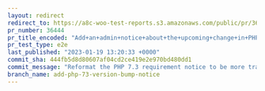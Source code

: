 ```yaml
---
layout: redirect
redirect_to: https://a8c-woo-test-reports.s3.amazonaws.com/public/pr/36444/e2e/index.html
pr_number: 36444
pr_title_encoded: "Add+an+admin+notice+about+the+upcoming+change+in+PHP+requirements+%28PHP+7.3%29"
pr_test_type: e2e
last_published: "2023-01-19 13:20:33 +0000"
commit_sha: 444fb5d8d80607af04cd2ce419e2e970bd480dd1
commit_message: "Reformat the PHP 7.3 requirement notice to be more translators-friendly"
branch_name: add-php-73-version-bump-notice
---
```

